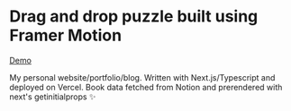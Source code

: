 # Drag and drop puzzle built using Framer Motion

[Demo](...)

My personal website/portfolio/blog. Written with Next.js/Typescript and deployed on Vercel. Book data fetched from Notion and prerendered with next's getinitialprops ✨
